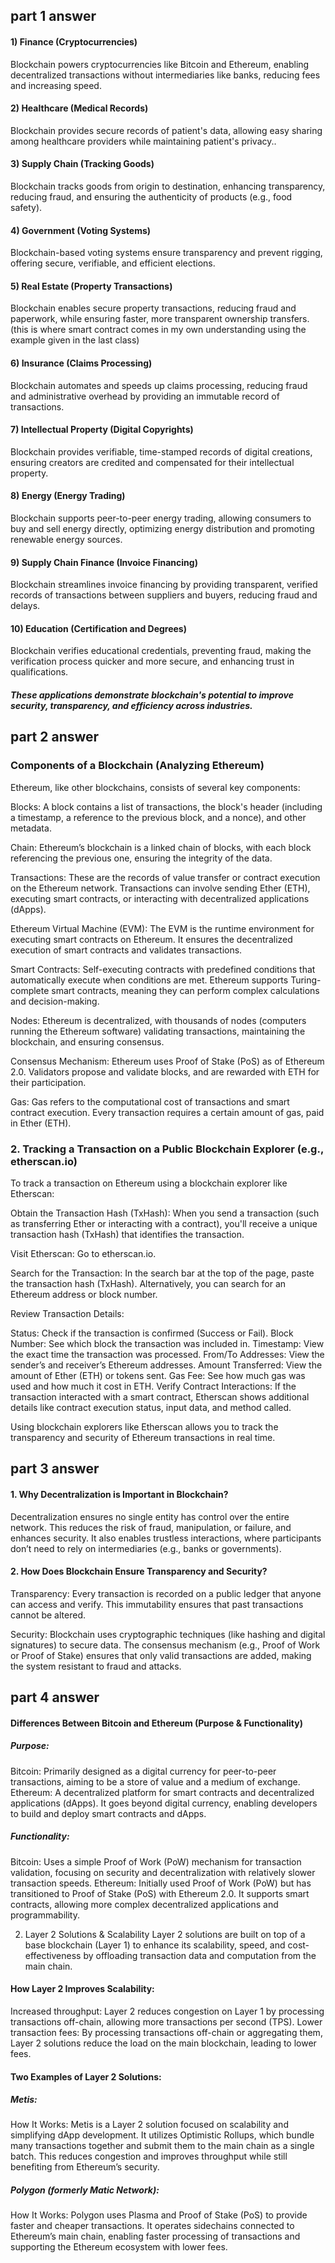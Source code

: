 ## part 1 answer
#### 1) Finance (Cryptocurrencies)
Blockchain powers cryptocurrencies like Bitcoin and Ethereum, enabling decentralized transactions without intermediaries like banks, reducing fees and increasing speed.

#### 2) Healthcare (Medical Records)
Blockchain provides secure records of patient's data, allowing easy sharing among healthcare providers while maintaining patient's privacy..

#### 3) Supply Chain (Tracking Goods)
Blockchain tracks goods from origin to destination, enhancing transparency, reducing fraud, and ensuring the authenticity of products (e.g., food safety).

#### 4) Government (Voting Systems)
Blockchain-based voting systems ensure transparency and prevent rigging, offering secure, verifiable, and efficient elections.

#### 5) Real Estate (Property Transactions)
Blockchain enables secure property transactions, reducing fraud and paperwork, while ensuring faster, more transparent ownership transfers.(this is where smart contract comes in my own understanding using the example given in the last class)

#### 6) Insurance (Claims Processing)
Blockchain automates and speeds up claims processing, reducing fraud and administrative overhead by providing an immutable record of transactions.

#### 7) Intellectual Property (Digital Copyrights)
Blockchain provides verifiable, time-stamped records of digital creations, ensuring creators are credited and compensated for their intellectual property.

#### 8) Energy (Energy Trading)
Blockchain supports peer-to-peer energy trading, allowing consumers to buy and sell energy directly, optimizing energy distribution and promoting renewable energy sources.

#### 9) Supply Chain Finance (Invoice Financing)
Blockchain streamlines invoice financing by providing transparent, verified records of transactions between suppliers and buyers, reducing fraud and delays.

#### 10) Education (Certification and Degrees)
Blockchain verifies educational credentials, preventing fraud, making the verification process quicker and more secure, and enhancing trust in qualifications.

##### These applications demonstrate blockchain's potential to improve security, transparency, and efficiency across industries.


## part 2 answer

### Components of a Blockchain (Analyzing Ethereum)

Ethereum, like other blockchains, consists of several key components:

Blocks: A block contains a list of transactions, the block's header (including a timestamp, a reference to the previous block, and a nonce), and other metadata.

Chain: Ethereum’s blockchain is a linked chain of blocks, with each block referencing the previous one, ensuring the integrity of the data.

Transactions: These are the records of value transfer or contract execution on the Ethereum network. Transactions can involve sending Ether (ETH), executing smart contracts, or interacting with decentralized applications (dApps).

Ethereum Virtual Machine (EVM): The EVM is the runtime environment for executing smart contracts on Ethereum. It ensures the decentralized execution of smart contracts and validates transactions.

Smart Contracts: Self-executing contracts with predefined conditions that automatically execute when conditions are met. Ethereum supports Turing-complete smart contracts, meaning they can perform complex calculations and decision-making.

Nodes: Ethereum is decentralized, with thousands of nodes (computers running the Ethereum software) validating transactions, maintaining the blockchain, and ensuring consensus.

Consensus Mechanism: Ethereum uses Proof of Stake (PoS) as of Ethereum 2.0. Validators propose and validate blocks, and are rewarded with ETH for their participation.

Gas: Gas refers to the computational cost of transactions and smart contract execution. Every transaction requires a certain amount of gas, paid in Ether (ETH).

### 2. Tracking a Transaction on a Public Blockchain Explorer (e.g., etherscan.io)
To track a transaction on Ethereum using a blockchain explorer like Etherscan:

Obtain the Transaction Hash (TxHash): When you send a transaction (such as transferring Ether or interacting with a contract), you'll receive a unique transaction hash (TxHash) that identifies the transaction.

Visit Etherscan: Go to etherscan.io.

Search for the Transaction: In the search bar at the top of the page, paste the transaction hash (TxHash). Alternatively, you can search for an Ethereum address or block number.

Review Transaction Details:

Status: Check if the transaction is confirmed (Success or Fail).
Block Number: See which block the transaction was included in.
Timestamp: View the exact time the transaction was processed.
From/To Addresses: View the sender’s and receiver’s Ethereum addresses.
Amount Transferred: View the amount of Ether (ETH) or tokens sent.
Gas Fee: See how much gas was used and how much it cost in ETH.
Verify Contract Interactions: If the transaction interacted with a smart contract, Etherscan shows additional details like contract execution status, input data, and method called.

Using blockchain explorers like Etherscan allows you to track the transparency and security of Ethereum transactions in real time.



## part 3 answer

#### 1. Why Decentralization is Important in Blockchain?
Decentralization ensures no single entity has control over the entire network. This reduces the risk of fraud, manipulation, or failure, and enhances security. It also enables trustless interactions, where participants don’t need to rely on intermediaries (e.g., banks or governments).

#### 2. How Does Blockchain Ensure Transparency and Security?
Transparency: Every transaction is recorded on a public ledger that anyone can access and verify. This immutability ensures that past transactions cannot be altered.

Security: Blockchain uses cryptographic techniques (like hashing and digital signatures) to secure data. The consensus mechanism (e.g., Proof of Work or Proof of Stake) ensures that only valid transactions are added, making the system resistant to fraud and attacks.


## part 4 answer

#### Differences Between Bitcoin and Ethereum (Purpose & Functionality)
##### Purpose:

Bitcoin: Primarily designed as a digital currency for peer-to-peer transactions, aiming to be a store of value and a medium of exchange.
Ethereum: A decentralized platform for smart contracts and decentralized applications (dApps). It goes beyond digital currency, enabling developers to build and deploy smart contracts and dApps.
##### Functionality:

Bitcoin: Uses a simple Proof of Work (PoW) mechanism for transaction validation, focusing on security and decentralization with relatively slower transaction speeds.
Ethereum: Initially used Proof of Work (PoW) but has transitioned to Proof of Stake (PoS) with Ethereum 2.0. It supports smart contracts, allowing more complex decentralized applications and programmability.


2. Layer 2 Solutions & Scalability
Layer 2 solutions are built on top of a base blockchain (Layer 1) to enhance its scalability, speed, and cost-effectiveness by offloading transaction data and computation from the main chain.

#### How Layer 2 Improves Scalability:

Increased throughput: Layer 2 reduces congestion on Layer 1 by processing transactions off-chain, allowing more transactions per second (TPS).
Lower transaction fees: By processing transactions off-chain or aggregating them, Layer 2 solutions reduce the load on the main blockchain, leading to lower fees.
#### Two Examples of Layer 2 Solutions:
##### Metis:
How It Works: Metis is a Layer 2 solution focused on scalability and simplifying dApp development. It utilizes Optimistic Rollups, which bundle many transactions together and submit them to the main chain as a single batch. This reduces congestion and improves throughput while still benefiting from Ethereum’s security.
##### Polygon (formerly Matic Network):
How It Works: Polygon uses Plasma and Proof of Stake (PoS) to provide faster and cheaper transactions. It operates sidechains connected to Ethereum’s main chain, enabling faster processing of transactions and supporting the Ethereum ecosystem with lower fees.
